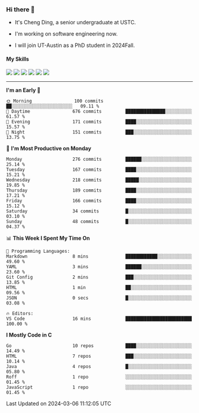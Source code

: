 ### Hi there 👋

* It's Cheng Ding, a senior undergraduate at USTC.
  
* I'm working on software engineering now.

* I will join UT-Austin as a PhD student in 2024Fall.

#### My Skills

![](https://img.shields.io/badge/C++-65318e?logo=cplusplus&logoColor=fff)
![](https://img.shields.io/badge/Python-3e74a2?logo=python&logoColor=fff)
![](https://img.shields.io/badge/C-5654a2?logo=c&logoColor=fff)
![](https://img.shields.io/badge/Go-00aaff?logo=go&logoColor=fff)
![](https://img.shields.io/badge/Docker-0088ff?logo=docker&logoColor=fff)
![](https://img.shields.io/badge/Apache-D22128?logo=apache&logoColor=fff)

---
<!--START_SECTION:waka-->
**I'm an Early 🐤** 

```text
🌞 Morning                100 commits         ██░░░░░░░░░░░░░░░░░░░░░░░   09.11 % 
🌆 Daytime                676 commits         ███████████████░░░░░░░░░░   61.57 % 
🌃 Evening                171 commits         ████░░░░░░░░░░░░░░░░░░░░░   15.57 % 
🌙 Night                  151 commits         ███░░░░░░░░░░░░░░░░░░░░░░   13.75 % 
```
📅 **I'm Most Productive on Monday** 

```text
Monday                   276 commits         ██████░░░░░░░░░░░░░░░░░░░   25.14 % 
Tuesday                  167 commits         ████░░░░░░░░░░░░░░░░░░░░░   15.21 % 
Wednesday                218 commits         █████░░░░░░░░░░░░░░░░░░░░   19.85 % 
Thursday                 189 commits         ████░░░░░░░░░░░░░░░░░░░░░   17.21 % 
Friday                   166 commits         ████░░░░░░░░░░░░░░░░░░░░░   15.12 % 
Saturday                 34 commits          █░░░░░░░░░░░░░░░░░░░░░░░░   03.10 % 
Sunday                   48 commits          █░░░░░░░░░░░░░░░░░░░░░░░░   04.37 % 
```


📊 **This Week I Spent My Time On** 

```text
💬 Programming Languages: 
Markdown                 8 mins              ████████████░░░░░░░░░░░░░   49.60 % 
YAML                     3 mins              ██████░░░░░░░░░░░░░░░░░░░   23.60 % 
Git Config               2 mins              ███░░░░░░░░░░░░░░░░░░░░░░   13.85 % 
HTML                     1 min               ██░░░░░░░░░░░░░░░░░░░░░░░   09.56 % 
JSON                     0 secs              █░░░░░░░░░░░░░░░░░░░░░░░░   03.08 % 

🔥 Editors: 
VS Code                  16 mins             █████████████████████████   100.00 % 
```

**I Mostly Code in C** 

```text
Go                       10 repos            ████░░░░░░░░░░░░░░░░░░░░░   14.49 % 
HTML                     7 repos             ███░░░░░░░░░░░░░░░░░░░░░░   10.14 % 
Java                     4 repos             █░░░░░░░░░░░░░░░░░░░░░░░░   05.80 % 
Roff                     1 repo              ░░░░░░░░░░░░░░░░░░░░░░░░░   01.45 % 
JavaScript               1 repo              ░░░░░░░░░░░░░░░░░░░░░░░░░   01.45 % 
```




 Last Updated on 2024-03-06 11:12:05 UTC
<!--END_SECTION:waka-->
